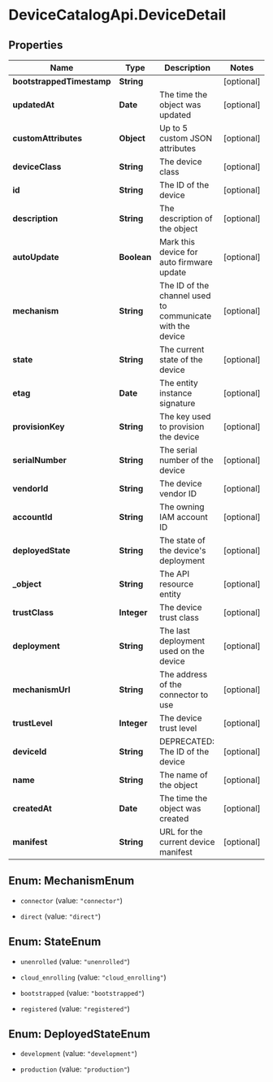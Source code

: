 # DeviceCatalogApi.DeviceDetail

## Properties
Name | Type | Description | Notes
------------ | ------------- | ------------- | -------------
**bootstrappedTimestamp** | **String** |  | [optional] 
**updatedAt** | **Date** | The time the object was updated | [optional] 
**customAttributes** | **Object** | Up to 5 custom JSON attributes | [optional] 
**deviceClass** | **String** | The device class | [optional] 
**id** | **String** | The ID of the device | [optional] 
**description** | **String** | The description of the object | [optional] 
**autoUpdate** | **Boolean** | Mark this device for auto firmware update | [optional] 
**mechanism** | **String** | The ID of the channel used to communicate with the device | [optional] 
**state** | **String** | The current state of the device | [optional] 
**etag** | **Date** | The entity instance signature | [optional] 
**provisionKey** | **String** | The key used to provision the device | [optional] 
**serialNumber** | **String** | The serial number of the device | [optional] 
**vendorId** | **String** | The device vendor ID | [optional] 
**accountId** | **String** | The owning IAM account ID | [optional] 
**deployedState** | **String** | The state of the device&#39;s deployment | [optional] 
**_object** | **String** | The API resource entity | [optional] 
**trustClass** | **Integer** | The device trust class | [optional] 
**deployment** | **String** | The last deployment used on the device | [optional] 
**mechanismUrl** | **String** | The address of the connector to use | [optional] 
**trustLevel** | **Integer** | The device trust level | [optional] 
**deviceId** | **String** | DEPRECATED: The ID of the device | [optional] 
**name** | **String** | The name of the object | [optional] 
**createdAt** | **Date** | The time the object was created | [optional] 
**manifest** | **String** | URL for the current device manifest | [optional] 


<a name="MechanismEnum"></a>
## Enum: MechanismEnum


* `connector` (value: `"connector"`)

* `direct` (value: `"direct"`)




<a name="StateEnum"></a>
## Enum: StateEnum


* `unenrolled` (value: `"unenrolled"`)

* `cloud_enrolling` (value: `"cloud_enrolling"`)

* `bootstrapped` (value: `"bootstrapped"`)

* `registered` (value: `"registered"`)




<a name="DeployedStateEnum"></a>
## Enum: DeployedStateEnum


* `development` (value: `"development"`)

* `production` (value: `"production"`)




